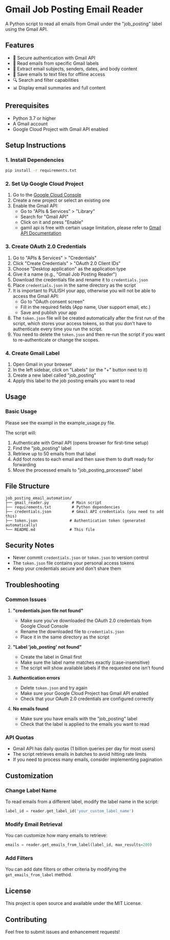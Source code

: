 # Gmail Job Posting Email Reader

A Python script to read all emails from Gmail under the "job_posting" label using the Gmail API.

## Features

- 🔐 Secure authentication with Gmail API
- 📧 Read emails from specific Gmail labels
- 📄 Extract email subjects, senders, dates, and body content
- 💾 Save emails to text files for offline access
- 🔍 Search and filter capabilities
- 📊 Display email summaries and full content

## Prerequisites

- Python 3.7 or higher
- A Gmail account
- Google Cloud Project with Gmail API enabled

## Setup Instructions

### 1. Install Dependencies

```bash
pip install -r requirements.txt
```

### 2. Set Up Google Cloud Project

1. Go to the [Google Cloud Console](https://console.cloud.google.com/)
2. Create a new project or select an existing one
3. Enable the Gmail API:
   - Go to "APIs & Services" > "Library"
   - Search for "Gmail API"
   - Click on it and press "Enable"
   - gamil api is free with certain usage limitation, please refer to [Gmail API Documentation](https://developers.google.com/workspace/gmail/api/reference/quota)

### 3. Create OAuth 2.0 Credentials

1. Go to "APIs & Services" > "Credentials"
2. Click "Create Credentials" > "OAuth 2.0 Client IDs"
3. Choose "Desktop application" as the application type
4. Give it a name (e.g., "Gmail Job Posting Reader")
5. Download the credentials file and rename it to `credentials.json`
6. Place `credentials.json` in the same directory as the script
7. It is important to PULISH your app, otherwise you will not be able to access the Gmail API:
    - Go to "OAuth consent screen"
    - Fill in the required fields (App name, User support email, etc.)
    - Save and publish your app
8. The `token.json` file will be created automatically after the first run of the script, which stores your access tokens, so that you don't have to authenticate every time you run the script.
9. You need to delete the `token.json` and then re-run the script if you want to re-authenticate or change the scopes.

### 4. Create Gmail Label

1. Open Gmail in your browser
2. In the left sidebar, click on "Labels" (or the "+" button next to it)
3. Create a new label called "job_posting"
4. Apply this label to the job posting emails you want to read

## Usage

### Basic Usage
Please see the exampl in the example_usage.py file.


The script will:

1. Authenticate with Gmail API (opens browser for first-time setup)
2. Find the "job_posting" label
3. Retrieve up to 50 emails from that label
4. Add foot notes to each email and then save them to draft ready for forwarding
5. Move the processed emails to "job_posting_processed" label



## File Structure

```
job_posting_email_automation/
├── gmail_reader.py          # Main script
├── requirements.txt         # Python dependencies
├── credentials.json         # Gmail API credentials (you need to add this)
├── token.json              # Authentication token (generated automatically)
└── README.md               # This file
```

## Security Notes

- Never commit `credentials.json` or `token.json` to version control
- The `token.json` file contains your personal access tokens
- Keep your credentials secure and don't share them

## Troubleshooting

### Common Issues

1. **"credentials.json file not found"**

   - Make sure you've downloaded the OAuth 2.0 credentials from Google Cloud Console
   - Rename the downloaded file to `credentials.json`
   - Place it in the same directory as the script

2. **"Label 'job_posting' not found"**

   - Create the label in Gmail first
   - Make sure the label name matches exactly (case-insensitive)
   - The script will show available labels if the requested one isn't found

3. **Authentication errors**

   - Delete `token.json` and try again
   - Make sure your Google Cloud Project has Gmail API enabled
   - Check that your OAuth 2.0 credentials are configured correctly

4. **No emails found**
   - Make sure you have emails with the "job_posting" label
   - Check that the label is applied to the emails you want to read

### API Quotas

- Gmail API has daily quotas (1 billion queries per day for most users)
- The script retrieves emails in batches to avoid hitting rate limits
- If you need to process many emails, consider implementing pagination

## Customization

### Change Label Name

To read emails from a different label, modify the label name in the script:

```python
label_id = reader.get_label_id('your_custom_label_name')
```

### Modify Email Retrieval

You can customize how many emails to retrieve:

```python
emails = reader.get_emails_from_label(label_id, max_results=200)
```

### Add Filters

You can add date filters or other criteria by modifying the `get_emails_from_label` method.

## License

This project is open source and available under the MIT License.

## Contributing

Feel free to submit issues and enhancement requests!


